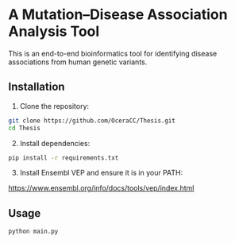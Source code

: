 # A Mutation–Disease Association Analysis Tool

This is an end-to-end bioinformatics tool for identifying disease associations from human genetic variants. 

## Installation
1. Clone the repository:

```bash
git clone https://github.com/OceraCC/Thesis.git
cd Thesis
```

2. Install dependencies:

```bash
pip install -r requirements.txt
```

3. Install Ensembl VEP and ensure it is in your PATH:

https://www.ensembl.org/info/docs/tools/vep/index.html


## Usage

```bash
python main.py
```